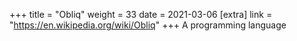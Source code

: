 +++
title = "Obliq"
weight = 33
date = 2021-03-06
[extra]
link = "https://en.wikipedia.org/wiki/Obliq"
+++
A programming language

